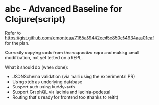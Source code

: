 # abc - Advanced Baseline for Clojure(script)

Refer to https://gist.github.com/lemonteaa/7165a89442eed5c850c54934aaa01eaf for the plan.

Currently copying code from the respective repo and making small modification, not yet tested on a REPL.

What it should do (when done):

- JSONSchema validation (via malli using the experimental PR)
- Using xtdb as underlying database
- Support auth using buddy-auth
- Support GraphQL via lacinia and lacinia-pedestal
- Routing that's ready for frontend too (thanks to reitit)

